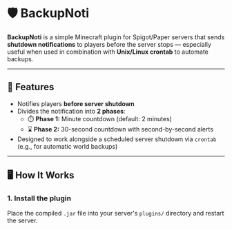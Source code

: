 # 🛡️ BackupNoti

**BackupNoti** is a simple Minecraft plugin for Spigot/Paper servers that sends **shutdown notifications** to players before the server stops — especially useful when used in combination with **Unix/Linux crontab** to automate backups.

---

## 🔧 Features

- Notifies players **before server shutdown**
- Divides the notification into **2 phases**:
  - ⏱️ **Phase 1:** Minute countdown (default: 2 minutes)
  - ⌛ **Phase 2:** 30-second countdown with second-by-second alerts
- Designed to work alongside a scheduled server shutdown via `crontab` (e.g., for automatic world backups)

---

## 🖥️ How It Works

### 1. Install the plugin

Place the compiled `.jar` file into your server's `plugins/` directory and restart the server.
